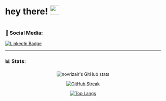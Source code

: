 <h1>
  hey there!
  <img src="https://media.giphy.com/media/hvRJCLFzcasrR4ia7z/giphy.gif" width="30px"/>
</h1>

<img src="https://komarev.com/ghpvc/?username=novrizair&style=flat-square&color=blue" alt=""/>

### 📱 Social Media:
<div id="badges">
  <a href="https://www.linkedin.com/in/novrizal-airsyahputra/">
    <img src="https://img.shields.io/badge/LinkedIn-blue?style=for-the-badge&logo=linkedin&logoColor=white" alt="LinkedIn Badge"/>
  </a>
</div>

---

### 📊 Stats:
<div align="center">
  
  ![novrizair's GitHub stats](https://github-readme-stats.vercel.app/api?username=novrizair&theme=tokyonight&show_icons=true)

  [![GitHub Streak](https://github-readme-streak-stats.herokuapp.com?user=novrizair&theme=tokyonight&date_format=M%20j%5B%2C%20Y%5D&card_width=400)](https://git.io/streak-stats)

  [![Top Langs](https://github-readme-stats.vercel.app/api/top-langs/?username=novrizair&card_length=450&layout=compact&theme=tokyonight)](https://github.com/novrizair/github-readme-stats)

</div>
